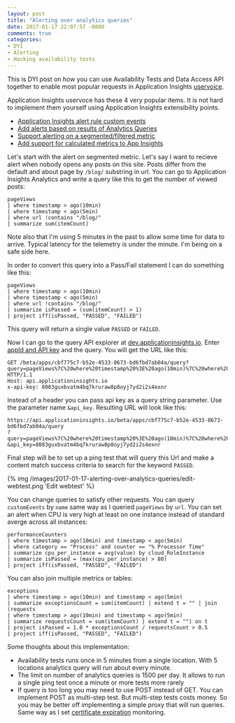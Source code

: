 ```yaml
---
layout: post
title: "Alerting over analytics queries"
date: 2017-01-17 22:07:57 -0800
comments: true
categories:
- DYI
- Alerting
- Hacking availability tests 
---
```

This is DYI post on how you can use Availability Tests and Data Access API together to enable most popular requests in Application Insights [uservoice](http://aka.ms/aiuservoice).

Application Insights uservoce has these 4 very popular items. It is not hard to implement them yourself using Application Insights extensibility points. 

- [Application Insights alert rule custom events](https://visualstudio.uservoice.com/forums/357324-application-insights/suggestions/8016897-application-insights-alert-rule-custom-events)
- [Add alerts based on results of Analytics Queries](https://visualstudio.uservoice.com/forums/357324-application-insights/suggestions/14428134-add-alerts-based-on-results-of-analytics-queries)
- [Support alerting on a segmented/filtered metric](https://visualstudio.uservoice.com/forums/357324-application-insights/suggestions/13310073-support-alerting-on-a-segmented-filtered-metric)
- [Add support for calculated metrics to App Insights](https://visualstudio.uservoice.com/forums/357324-application-insights/suggestions/5509737-add-support-for-calculated-metrics-to-app-insights)

Let's start with the alert on segmented metric. Let's say I want to recieve alert when nobody opens any posts on this site. Posts differ from the default and about page by `/blog/` substring in url. You can go to Application Insights Analytics and write a query like this to get the number of viewed posts:

```
pageViews
| where timestamp > ago(10min)
| where timestamp < ago(5min)
| where url !contains "/blog/" 
| summarize sum(itemCount)
```

Note also that I'm using 5 minutes in the past to allow some time for data to arrive. Typical latency for the telemetry is under the minute. I'm being on a safe side here.

In order to convert this query into a Pass/Fail statement I can do something like this:

```
pageViews
| where timestamp > ago(10min)
| where timestamp < ago(5min)
| where url !contains "/blog/" 
| summarize isPassed = (sum(itemCount) > 1)
| project iff(isPassed, "PASSED", "FAILED")
```

This query will return a single value `PASSED` or `FAILED`.

Now I can go to the query API explorer at [dev.applicationinsights.io](https://dev.applicationinsights.io/apiexplorer/query). Enter [appId and API key](https://dev.applicationinsights.io/documentation/Authorization/API-key-and-App-ID) and the query. You will get the URL like this:

```
GET /beta/apps/cbf775c7-b52e-4533-8673-bd6fbd7ab04a/query?query=pageViews%7C%20where%20timestamp%20%3E%20ago(10min)%7C%20where%20timestamp%20%3C%20ago(5min)%7C%20where%20url%20!contains%20%22%2Fblog%2F%22%20%7C%20summarize%20isPassed%20%3D%20(sum(itemCount)%20%3E%201)%7C%20project%20iff(isPassed%2C%20%22PASSED%22%2C%20%22FAILED%22) HTTP/1.1
Host: api.applicationinsights.io
x-api-key: 8083guxbvatm4bq7kruraw8p8oyj7yd2i2s4exnr
```

Instead of a header you can pass api key as a query string parameter. Use the parameter name `&api_key`. Resulting URL will look like this:

```
https://api.applicationinsights.io/beta/apps/cbf775c7-b52e-4533-8673-bd6fbd7ab04a/query
?query=pageViews%7C%20where%20timestamp%20%3E%20ago(10min)%7C%20where%20timestamp%20%3C%20ago(5min)%7C%20where%20url%20!contains%20%22%2Fblog%2F%22%20%7C%20summarize%20isPassed%20%3D%20(sum(itemCount)%20%3E%201)%7C%20project%20iff(isPassed%2C%20%22PASSED%22%2C%20%22FAILED%22)
&api_key=8083guxbvatm4bq7kruraw8p8oyj7yd2i2s4exnr
```

Final step will be to set up a ping test that will query this Url and make a content match success criteria to search for the keyword `PASSED`.

{% img /images/2017-01-17-alerting-over-analytics-queries/edit-webtest.png 'Edit webtest' %}

You can change queries to satisfy other requests. You can query `customEvents` by `name` same way as I queried `pageViews` by `url`. You can set an alert when CPU is very high at least on one instance instead of standard averge across all instances:

```
performanceCounters
| where timestamp > ago(10min) and timestamp < ago(5min)
| where category == "Process" and counter == "% Processor Time"
| summarize cpu_per_instance = avg(value) by cloud_RoleInstance
| summarize isPassed = (max(cpu_per_instance) > 80)
| project iff(isPassed, "PASSED", "FAILED")
```

You can also join multiple metrics or tables:

```
exceptions
| where timestamp > ago(10min) and timestamp < ago(5min)
| summarize exceptionsCount = sum(itemCount) | extend t = "" | join
(requests 
| where timestamp > ago(10min) and timestamp < ago(5min)
| summarize requestsCount = sum(itemCount) | extend t = "") on t
| project isPassed = 1.0 * exceptionsCount / requestsCount > 0.5
| project iff(isPassed, "PASSED", "FAILED")
```

Some thoughts about this implementation:

- Availability tests runs once in 5 minutes from a single location. With 5 locations analytics query will run about every minute.
- The limit on number of analytics queries is 1500 per day. It allows to run a single ping test once a minute or more tests more rarely
- If query is too long you may need to use POST instead of GET. You can implement POST as multi-step test. But multi-step tests costs money. So you may be better off implementing a simple proxy that will run queries. Same way as I set [certificate expiration](http://apmtips.com/blog/2016/07/20/ssl-expiration-monitoring/) monitoring.